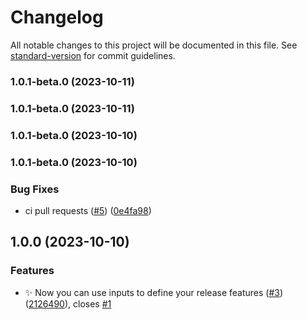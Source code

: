 # Changelog

All notable changes to this project will be documented in this file. See [standard-version](https://github.com/conventional-changelog/standard-version) for commit guidelines.

### 1.0.1-beta.0 (2023-10-11)

### 1.0.1-beta.0 (2023-10-11)

### 1.0.1-beta.0 (2023-10-10)

### 1.0.1-beta.0 (2023-10-10)


### Bug Fixes

* ci pull requests ([#5](https://github.com/AndreaMolinari/rn-conventional-release/issues/5)) ([0e4fa98](https://github.com/AndreaMolinari/rn-conventional-release/commit/0e4fa981b829d46cf5b58eb8817c75f042493001))

## 1.0.0 (2023-10-10)


### Features

* :sparkles: Now you can use inputs to define your release features ([#3](https://github.com/AndreaMolinari/rn-conventional-release/issues/3)) ([2126490](https://github.com/AndreaMolinari/rn-conventional-release/commit/2126490babf62c5faa2f0defeef46e2374b1d041)), closes [#1](https://github.com/AndreaMolinari/rn-conventional-release/issues/1)
